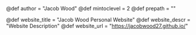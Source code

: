 @def author = "Jacob Wood"
@def mintoclevel = 2
@def prepath = ""

@def website_title = "Jacob Wood Personal Website"
@def website_descr = "Website Description"
@def website_url   = "https://jacobwood27.github.io/"

